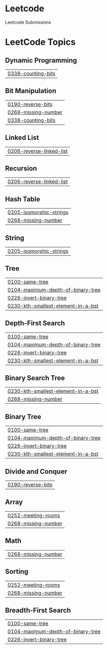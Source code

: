 # Leetcode
Leetcode Submissions

<!---LeetCode Topics Start-->
# LeetCode Topics
## Dynamic Programming
|  |
| ------- |
| [0338-counting-bits](https://github.com/absaw/Leetcode/tree/master/0338-counting-bits) |
## Bit Manipulation
|  |
| ------- |
| [0190-reverse-bits](https://github.com/absaw/Leetcode/tree/master/0190-reverse-bits) |
| [0268-missing-number](https://github.com/absaw/Leetcode/tree/master/0268-missing-number) |
| [0338-counting-bits](https://github.com/absaw/Leetcode/tree/master/0338-counting-bits) |
## Linked List
|  |
| ------- |
| [0206-reverse-linked-list](https://github.com/absaw/Leetcode/tree/master/0206-reverse-linked-list) |
## Recursion
|  |
| ------- |
| [0206-reverse-linked-list](https://github.com/absaw/Leetcode/tree/master/0206-reverse-linked-list) |
## Hash Table
|  |
| ------- |
| [0205-isomorphic-strings](https://github.com/absaw/Leetcode/tree/master/0205-isomorphic-strings) |
| [0268-missing-number](https://github.com/absaw/Leetcode/tree/master/0268-missing-number) |
## String
|  |
| ------- |
| [0205-isomorphic-strings](https://github.com/absaw/Leetcode/tree/master/0205-isomorphic-strings) |
## Tree
|  |
| ------- |
| [0100-same-tree](https://github.com/absaw/Leetcode/tree/master/0100-same-tree) |
| [0104-maximum-depth-of-binary-tree](https://github.com/absaw/Leetcode/tree/master/0104-maximum-depth-of-binary-tree) |
| [0226-invert-binary-tree](https://github.com/absaw/Leetcode/tree/master/0226-invert-binary-tree) |
| [0230-kth-smallest-element-in-a-bst](https://github.com/absaw/Leetcode/tree/master/0230-kth-smallest-element-in-a-bst) |
## Depth-First Search
|  |
| ------- |
| [0100-same-tree](https://github.com/absaw/Leetcode/tree/master/0100-same-tree) |
| [0104-maximum-depth-of-binary-tree](https://github.com/absaw/Leetcode/tree/master/0104-maximum-depth-of-binary-tree) |
| [0226-invert-binary-tree](https://github.com/absaw/Leetcode/tree/master/0226-invert-binary-tree) |
| [0230-kth-smallest-element-in-a-bst](https://github.com/absaw/Leetcode/tree/master/0230-kth-smallest-element-in-a-bst) |
## Binary Search Tree
|  |
| ------- |
| [0230-kth-smallest-element-in-a-bst](https://github.com/absaw/Leetcode/tree/master/0230-kth-smallest-element-in-a-bst) |
| [0268-missing-number](https://github.com/absaw/Leetcode/tree/master/0268-missing-number) |
## Binary Tree
|  |
| ------- |
| [0100-same-tree](https://github.com/absaw/Leetcode/tree/master/0100-same-tree) |
| [0104-maximum-depth-of-binary-tree](https://github.com/absaw/Leetcode/tree/master/0104-maximum-depth-of-binary-tree) |
| [0226-invert-binary-tree](https://github.com/absaw/Leetcode/tree/master/0226-invert-binary-tree) |
| [0230-kth-smallest-element-in-a-bst](https://github.com/absaw/Leetcode/tree/master/0230-kth-smallest-element-in-a-bst) |
## Divide and Conquer
|  |
| ------- |
| [0190-reverse-bits](https://github.com/absaw/Leetcode/tree/master/0190-reverse-bits) |
## Array
|  |
| ------- |
| [0252-meeting-rooms](https://github.com/absaw/Leetcode/tree/master/0252-meeting-rooms) |
| [0268-missing-number](https://github.com/absaw/Leetcode/tree/master/0268-missing-number) |
## Math
|  |
| ------- |
| [0268-missing-number](https://github.com/absaw/Leetcode/tree/master/0268-missing-number) |
## Sorting
|  |
| ------- |
| [0252-meeting-rooms](https://github.com/absaw/Leetcode/tree/master/0252-meeting-rooms) |
| [0268-missing-number](https://github.com/absaw/Leetcode/tree/master/0268-missing-number) |
## Breadth-First Search
|  |
| ------- |
| [0100-same-tree](https://github.com/absaw/Leetcode/tree/master/0100-same-tree) |
| [0104-maximum-depth-of-binary-tree](https://github.com/absaw/Leetcode/tree/master/0104-maximum-depth-of-binary-tree) |
| [0226-invert-binary-tree](https://github.com/absaw/Leetcode/tree/master/0226-invert-binary-tree) |
<!---LeetCode Topics End-->